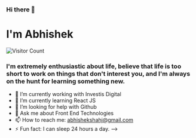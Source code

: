 ### Hi there 👋
# I'm Abhishek

![Visitor Count](https://profile-counter.glitch.me/{abhishekshahj}/count.svg)

<!--
**abhishekshahj/abhishekshahj** is a ✨ _special_ ✨ repository because its `README.md` (this file) appears on your GitHub profile.

Here are some ideas to get you started:

-->
### I'm extremely enthusiastic about life, believe that life is too short to work on things that don't interest you, and I'm always on the hunt for learning something new.

- 🔭 I’m currently working with Investis Digital
- 🌱 I’m currently learning React JS
- 🤔 I’m looking for help with Github
- 💬 Ask me about Front End Technologies
- 📫 How to reach me: abhishekshahj@gmail.com
- ⚡ Fun fact: I can sleep 24 hours a day.
-->

